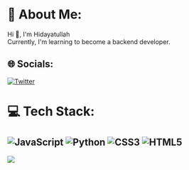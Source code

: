 # 💫 About Me:
Hi 👋, I'm Hidayatullah<br>Currently, I'm learning to become a backend developer.


## 🌐 Socials:
[![Twitter](https://img.shields.io/badge/Twitter-%231DA1F2.svg?logo=Twitter&logoColor=white)](https://twitter.com/dayatnhbtc) 

# 💻 Tech Stack:
![JavaScript](https://img.shields.io/badge/javascript-%23323330.svg?style=flat&logo=javascript&logoColor=%23F7DF1E) ![Python](https://img.shields.io/badge/python-3670A0?style=flat&logo=python&logoColor=ffdd54) ![CSS3](https://img.shields.io/badge/css3-%231572B6.svg?style=flat&logo=css3&logoColor=white) ![HTML5](https://img.shields.io/badge/html5-%23E34F26.svg?style=flat&logo=html5&logoColor=white)
---
[![](https://visitcount.itsvg.in/api?id=dayatnhbtc&icon=0&color=0)](https://visitcount.itsvg.in)

<!-- Proudly created with GPRM ( https://gprm.itsvg.in ) -->

